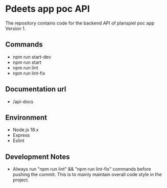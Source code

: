 
# Pdeets app poc API
The repository contains code for the backend API of planspiel poc app Version 1.

## Commands
- npm run start-dev
- npm run start
- npm run lint
- npm run lint-fix

## Documentation url
- /api-docs

## Environment
- Node.js 18.x
- Express
- Eslint

## Development Notes
- Always run "npm run lint" && "npm run lint-fix" commands before pushing the commit. This is to mainly maintain overall code style in the project.